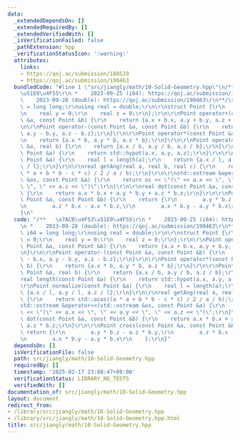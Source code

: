 ```yaml
---
data:
  _extendedDependsOn: []
  _extendedRequiredBy: []
  _extendedVerifiedWith: []
  _isVerificationFailed: false
  _pathExtension: hpp
  _verificationStatusIcon: ':warning:'
  attributes:
    links:
    - https://qoj.ac/submission/188519
    - https://qoj.ac/submission/190463
  bundledCode: "#line 1 \"src/jiangly/math/10-Solid-Geometry.hpp\"\n/**   \u7ACB\u4F53\
    \u51E0\u4F55\r\n *    2023-09-25 (i64): https://qoj.ac/submission/188519\r\n *\
    \    2023-09-28 (double): https://qoj.ac/submission/190463\r\n**/\r\nusing i64\
    \ = long long;\r\nusing real = double;\r\n\r\nstruct Point {\r\n    real x = 0;\r\
    \n    real y = 0;\r\n    real z = 0;\r\n};\r\n\r\nPoint operator+(const Point\
    \ &a, const Point &b) {\r\n    return {a.x + b.x, a.y + b.y, a.z + b.z};\r\n}\r\
    \n\r\nPoint operator-(const Point &a, const Point &b) {\r\n    return {a.x - b.x,\
    \ a.y - b.y, a.z - b.z};\r\n}\r\n\r\nPoint operator*(const Point &a, real b) {\r\
    \n    return {a.x * b, a.y * b, a.z * b};\r\n}\r\n\r\nPoint operator/(const Point\
    \ &a, real b) {\r\n    return {a.x / b, a.y / b, a.z / b};\r\n}\r\n\r\nreal length(const\
    \ Point &a) {\r\n    return std::hypot(a.x, a.y, a.z);\r\n}\r\n\r\nPoint normalize(const\
    \ Point &a) {\r\n    real l = length(a);\r\n    return {a.x / l, a.y / l, a.z\
    \ / l};\r\n}\r\n\r\nreal getAng(real a, real b, real c) {\r\n    return std::acos((a\
    \ * a + b * b - c * c) / 2 / a / b);\r\n}\r\n\r\nstd::ostream &operator<<(std::ostream\
    \ &os, const Point &a) {\r\n    return os << \"(\" << a.x << \", \" << a.y <<\
    \ \", \" << a.z << \")\";\r\n}\r\n\r\nreal dot(const Point &a, const Point &b)\
    \ {\r\n    return a.x * b.x + a.y * b.y + a.z * b.z;\r\n}\r\n\r\nPoint cross(const\
    \ Point &a, const Point &b) {\r\n    return {\r\n        a.y * b.z - a.z * b.y,\r\
    \n        a.z * b.x - a.x * b.z,\r\n        a.x * b.y - a.y * b.x\r\n    };\r\n\
    }\n"
  code: "/**   \u7ACB\u4F53\u51E0\u4F55\r\n *    2023-09-25 (i64): https://qoj.ac/submission/188519\r\
    \n *    2023-09-28 (double): https://qoj.ac/submission/190463\r\n**/\r\nusing\
    \ i64 = long long;\r\nusing real = double;\r\n\r\nstruct Point {\r\n    real x\
    \ = 0;\r\n    real y = 0;\r\n    real z = 0;\r\n};\r\n\r\nPoint operator+(const\
    \ Point &a, const Point &b) {\r\n    return {a.x + b.x, a.y + b.y, a.z + b.z};\r\
    \n}\r\n\r\nPoint operator-(const Point &a, const Point &b) {\r\n    return {a.x\
    \ - b.x, a.y - b.y, a.z - b.z};\r\n}\r\n\r\nPoint operator*(const Point &a, real\
    \ b) {\r\n    return {a.x * b, a.y * b, a.z * b};\r\n}\r\n\r\nPoint operator/(const\
    \ Point &a, real b) {\r\n    return {a.x / b, a.y / b, a.z / b};\r\n}\r\n\r\n\
    real length(const Point &a) {\r\n    return std::hypot(a.x, a.y, a.z);\r\n}\r\n\
    \r\nPoint normalize(const Point &a) {\r\n    real l = length(a);\r\n    return\
    \ {a.x / l, a.y / l, a.z / l};\r\n}\r\n\r\nreal getAng(real a, real b, real c)\
    \ {\r\n    return std::acos((a * a + b * b - c * c) / 2 / a / b);\r\n}\r\n\r\n\
    std::ostream &operator<<(std::ostream &os, const Point &a) {\r\n    return os\
    \ << \"(\" << a.x << \", \" << a.y << \", \" << a.z << \")\";\r\n}\r\n\r\nreal\
    \ dot(const Point &a, const Point &b) {\r\n    return a.x * b.x + a.y * b.y +\
    \ a.z * b.z;\r\n}\r\n\r\nPoint cross(const Point &a, const Point &b) {\r\n   \
    \ return {\r\n        a.y * b.z - a.z * b.y,\r\n        a.z * b.x - a.x * b.z,\r\
    \n        a.x * b.y - a.y * b.x\r\n    };\r\n}"
  dependsOn: []
  isVerificationFile: false
  path: src/jiangly/math/10-Solid-Geometry.hpp
  requiredBy: []
  timestamp: '2025-02-17 23:08:47+08:00'
  verificationStatus: LIBRARY_NO_TESTS
  verifiedWith: []
documentation_of: src/jiangly/math/10-Solid-Geometry.hpp
layout: document
redirect_from:
- /library/src/jiangly/math/10-Solid-Geometry.hpp
- /library/src/jiangly/math/10-Solid-Geometry.hpp.html
title: src/jiangly/math/10-Solid-Geometry.hpp
---
```

